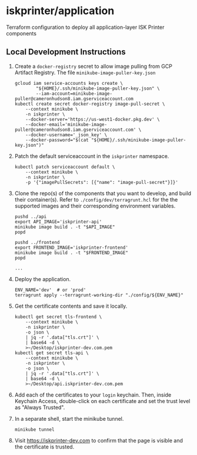 # iskprinter/application

Terraform configuration to deploy all application-layer ISK Printer components

## Local Development Instructions

1. Create a `docker-registry` secret to allow image pulling from GCP Artifact Registry. The file `minikube-image-puller-key.json` 
    ```
    gcloud iam service-accounts keys create \
            "${HOME}/.ssh/minikube-image-puller-key.json" \
            --iam-account=minikube-image-puller@cameronhudson8.iam.gserviceaccount.com
    kubectl create secret docker-registry image-pull-secret \
        --context minikube \
        -n iskprinter \
        --docker-server='https://us-west1-docker.pkg.dev' \
        --docker-email='minikube-image-puller@cameronhudson8.iam.gserviceaccount.com' \
        --docker-username='_json_key' \
        --docker-password="$(cat "${HOME}/.ssh/minikube-image-puller-key.json")"
    ```

1. Patch the default serviceaccount in the `iskprinter` namespace.
    ```
    kubectl patch serviceaccount default \
        --context minikube \
        -n iskprinter \
        -p '{"imagePullSecrets": [{"name": "image-pull-secret"}]}'
    ```

1. Clone the repo(s) of the components that you want to develop, and build their container(s). Refer to `./config/dev/terragrunt.hcl` for the the supported images and their corresponding environment variables. 
    ```
    pushd ../api
    export API_IMAGE='iskprinter-api'
    minikube image build . -t "$API_IMAGE"
    popd

    pushd ../frontend
    export FRONTEND_IMAGE='iskprinter-frontend'
    minikube image build . -t "$FRONTEND_IMAGE"
    popd

    ...
    ```

1. Deploy the application.
    ```
    ENV_NAME='dev'  # or 'prod'
    terragrunt apply --terragrunt-working-dir "./config/${ENV_NAME}"
    ```

1. Get the certificate contents and save it locally.
    ```
    kubectl get secret tls-frontend \
        --context minikube \
        -n iskprinter \
        -o json \
        | jq -r '.data["tls.crt"]' \
        | base64 -d \
        >~/Desktop/iskprinter-dev.com.pem
    kubectl get secret tls-api \
        --context minikube \
        -n iskprinter \
        -o json \
        | jq -r '.data["tls.crt"]' \
        | base64 -d \
        >~/Desktop/api.iskprinter-dev.com.pem
    ```

1. Add each of the certificates to your `login` keychain. Then, inside Keychain Access, double-click on each certificate and set the trust level as "Always Trusted".

1. In a separate shell, start the minikube tunnel.
   ```
   minikube tunnel
   ```

1. Visit https://iskprinter-dev.com to confirm that the page is visible and the certificate is trusted.
